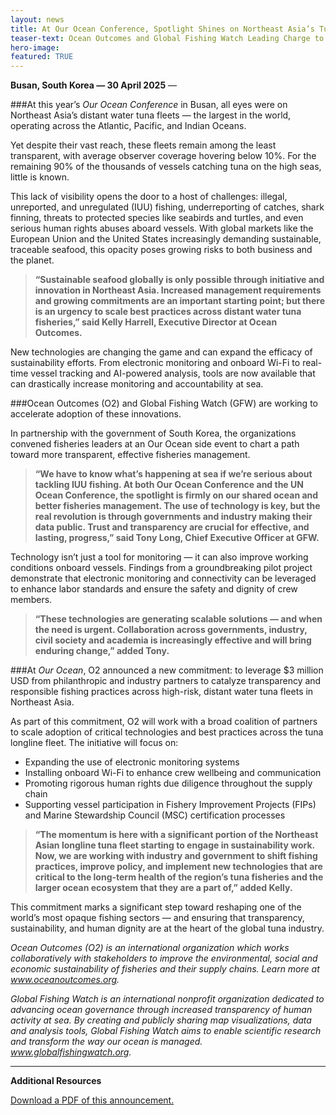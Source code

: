 ```yaml
---
layout: news
title: At Our Ocean Conference, Spotlight Shines on Northeast Asia’s Tuna Fleets
teaser-text: Ocean Outcomes and Global Fishing Watch Leading Charge to Modernize High-Risk Tuna Fleets with Cutting-Edge Technologies
hero-image: 
featured: TRUE
---
```


**Busan, South Korea — 30 April 2025** — 

###At this year’s *Our Ocean Conference* in Busan, all eyes were on Northeast Asia’s distant water tuna fleets — the largest in the world, operating across the Atlantic, Pacific, and Indian Oceans. 

Yet despite their vast reach, these fleets remain among the least transparent, with average observer coverage hovering below 10%. For the remaining 90% of the thousands of vessels catching tuna on the high seas, little is known.

This lack of visibility opens the door to a host of challenges: illegal, unreported, and unregulated (IUU) fishing, underreporting of catches, shark finning, threats to protected species like seabirds and turtles, and even serious human rights abuses aboard vessels. With global markets like the European Union and the United States increasingly demanding sustainable, traceable seafood, this opacity poses growing risks to both business and the planet.

>**“Sustainable seafood globally is only possible through initiative and innovation in Northeast Asia. Increased management requirements and growing commitments are an important starting point; but there is an urgency to scale best practices across distant water tuna fisheries,” said Kelly Harrell, Executive Director at Ocean Outcomes.**

New technologies are changing the game and can expand the efficacy of sustainability efforts. From electronic monitoring and onboard Wi-Fi to real-time vessel tracking and AI-powered analysis, tools are now available that can drastically increase monitoring and accountability at sea.

###Ocean Outcomes (O2) and Global Fishing Watch (GFW) are working to accelerate adoption of these innovations. 

In partnership with the government of South Korea, the organizations convened fisheries leaders at an Our Ocean side event to chart a path toward more transparent, effective fisheries management.

>**“We have to know what’s happening at sea if we’re serious about tackling IUU fishing. At both Our Ocean Conference and the UN Ocean Conference, the spotlight is firmly on our shared ocean and better fisheries management. The use of technology is key, but the real revolution is through governments and industry making their data public. Trust and transparency are crucial for effective, and lasting, progress,” said Tony Long, Chief Executive Officer at GFW.**

Technology isn’t just a tool for monitoring — it can also improve working conditions onboard vessels. Findings from a groundbreaking pilot project demonstrate that electronic monitoring and connectivity can be leveraged to enhance labor standards and ensure the safety and dignity of crew members.

>**“These technologies are generating scalable solutions — and when the need is urgent. Collaboration across governments, industry, civil society and academia is increasingly effective and will bring enduring change,” added Tony.**

###At *Our Ocean*, O2 announced a new commitment: to leverage $3 million USD from philanthropic and industry partners to catalyze transparency and responsible fishing practices across high-risk, distant water tuna fleets in Northeast Asia.

As part of this commitment, O2 will work with a broad coalition of partners to scale adoption of critical technologies and best practices across the tuna longline fleet. 
The initiative will focus on:

* Expanding the use of electronic monitoring systems
* Installing onboard Wi-Fi to enhance crew wellbeing and communication
* Promoting rigorous human rights due diligence throughout the supply chain
* Supporting vessel participation in Fishery Improvement Projects (FIPs) and Marine Stewardship Council (MSC) certification processes

>**“The momentum is here with a significant portion of the Northeast Asian longline tuna fleet starting to engage in sustainability work. Now, we are working with industry and government to shift fishing practices, improve policy, and implement new technologies that are critical to the long-term health of the region’s tuna fisheries and the larger ocean ecosystem that they are a part of,” added Kelly.**

This commitment marks a significant step toward reshaping one of the world’s most opaque fishing sectors — and ensuring that transparency, sustainability, and human dignity are at the heart of the global tuna industry.

*Ocean Outcomes (O2) is an international organization which works collaboratively with stakeholders to improve the environmental, social and economic sustainability of fisheries and their supply chains. Learn more at www.oceanoutcomes.org.*

*Global Fishing Watch is an international nonprofit organization dedicated to advancing ocean governance through increased transparency of human activity at sea. By creating and publicly sharing map visualizations, data and analysis tools, Global Fishing Watch aims to enable scientific research and transform the way our ocean is managed. www.globalfishingwatch.org.*

----

**Additional Resources**

<a href="https://s3.us-west-2.amazonaws.com/staticassets.oceanoutcomes.org/supporting+documents/Ocean+Outcomes+and+Global+Fishing+Watch+Our+Ocean+2025+Press+Release.docx.pdf" target="_blank">Download a PDF of this announcement.</a>
